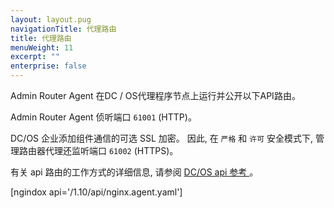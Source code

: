 ```yaml
---
layout: layout.pug
navigationTitle: 代理路由
title: 代理路由
menuWeight: 11
excerpt: ""
enterprise: false
---
```

Admin Router Agent 在DC / OS代理程序节点上运行并公开以下API路由。

Admin Router Agent 侦听端口 ` 61001 ` (HTTP)。

DC/OS 企业添加组件通信的可选 SSL 加密。 因此, 在 ` 严格 ` 和 ` 许可 ` 安全模式下, 管理路由器代理还监听端口 ` 61002 ` (HTTPS)。

有关 api 路由的工作方式的详细信息, 请参阅 [ DC/OS api 参考 ](/1.10/api/)。

  


[ngindox api='/1.10/api/nginx.agent.yaml']